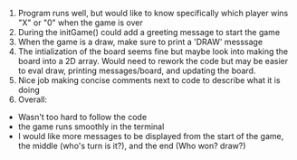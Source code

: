 1. Program runs well, but would like to know specifically which player wins "X" or "0" when the game is over
2. During the initGame() could add a greeting message to start the game
3. When the game is a draw, make sure to print a 'DRAW' messsage
4. The intialization of the board seems fine but maybe look into making the board into a 2D array. Would need to rework the code but may be easier to eval draw, printing messages/board, and updating the board.
5. Nice job making concise comments next to code to describe what it is doing
6. Overall:

- Wasn't too hard to follow the code
- the game runs smoothly in the terminal
- I would like more messages to be displayed from the start of the game, the middle (who's turn is it?), and the end (Who won? draw?)
